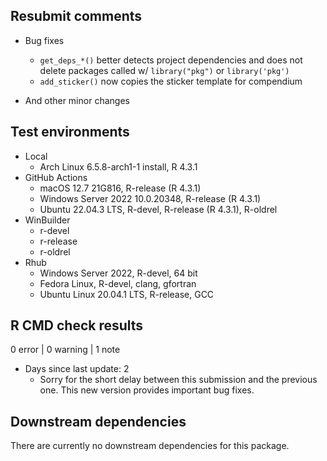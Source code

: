 ## Resubmit comments

* Bug fixes
  * `get_deps_*()` better detects project dependencies and does not delete 
  packages called w/ `library("pkg")` or `library('pkg')`
  * `add_sticker()` now copies the sticker template for compendium

* And other minor changes


## Test environments

* Local
  * Arch Linux 6.5.8-arch1-1 install, R 4.3.1
* GitHub Actions
  * macOS 12.7 21G816, R-release (R 4.3.1)
  * Windows Server 2022 10.0.20348, R-release (R 4.3.1)
  * Ubuntu 22.04.3 LTS, R-devel, R-release (R 4.3.1), R-oldrel
* WinBuilder
  * r-devel
  * r-release
  * r-oldrel
* Rhub
  * Windows Server 2022, R-devel, 64 bit
  * Fedora Linux, R-devel, clang, gfortran
  * Ubuntu Linux 20.04.1 LTS, R-release, GCC

## R CMD check results

0 error | 0 warning | 1 note

* Days since last update: 2
  * Sorry for the short delay between this submission and the previous one. This 
  new version provides important bug fixes.

## Downstream dependencies

There are currently no downstream dependencies for this package.
